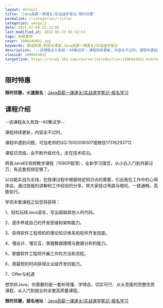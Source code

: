 ```yaml
---
layout: default
title: 'Java高薪一课通关/实战速学笔记-限时优惠'
permalink: /:categories/:title/
categories: wangyi2
date: 2021-07-04 15:12:02
last_modified_at: 2022-05-23 02:12:53
tags: 网易提供
cover: 1006443032.jpg
keywords: 精选网课,网易云课堂,Java高薪一课通关/实战速学笔记
description: '--该课程永久有效--40集试学--课程持续更新，内容永不过时。课程中遇到问题，可加老师的QQ:1500506007或微'
classid: 1006443032
targetlink: https://study.163.com/course/introduction/1006443032.htm?share=1&shareId=1025206652&utm_campaign=share&utm_medium=iphoneShare&utm_source=&utm_u=1025206652
---
```


## 限时特惠

**限时优惠，火速报名**：[Java高薪一课通关/实战速学笔记-报名学习](https://study.163.com/course/introduction/1006443032.htm?share=1&shareId=1025206652&utm_campaign=share&utm_medium=iphoneShare&utm_source=&utm_u=1025206652)

## 课程介绍

--该课程永久有效--40集试学--

课程持续更新，内容永不过时。

课程中遇到问题，可加老师的QQ:1500506007或微信17316293712



课程已完结，会不断升级优化，走在技术前沿。



网易JavaEE视频教学课程（1080P超清），全新学习理念，从小白入门到月薪过万，有这套视频足够了。

以功能实战为主线，在授课过程中根据特定知识点的需要，引出我在工作中的心得体会。通过技能的讲解和工作经验的分享，带大家绕过弯路与暗坑，一路通畅，高歌前行。



学完本套课程之后您将获得：

1、轻松玩转Java语言，写出超越其他人的代码。

2、逐步养成自己的开发思维和架构能力。

3、获得软件工程师的的理论知识体系和软件开发技能。

4、懂设计、懂交互，掌握数据建模与数据分析的能力。

5、掌握软件工程师开展工作的方法和流程。

6、用最短的时间获得企业级开发的能力。

7、Offer与机遇



想学好Java，你需要的是一套听得懂、学得会、切实可行、从头至尾的完整优质课程，从入门到就业的全套高质量课程。

**限时优惠，报名地址**：[Java高薪一课通关/实战速学笔记-报名学习](https://study.163.com/course/introduction/1006443032.htm?share=1&shareId=1025206652&utm_campaign=share&utm_medium=iphoneShare&utm_source=&utm_u=1025206652)

